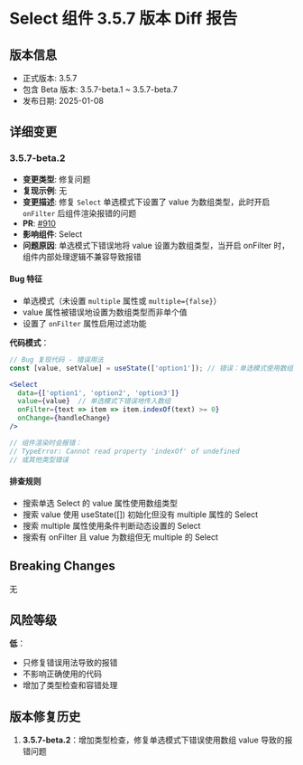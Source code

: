 # Select 组件 3.5.7 版本 Diff 报告

## 版本信息
- 正式版本: 3.5.7
- 包含 Beta 版本: 3.5.7-beta.1 ~ 3.5.7-beta.7
- 发布日期: 2025-01-08

## 详细变更

### 3.5.7-beta.2
- **变更类型**: 修复问题
- **复现示例**: 无
- **变更描述**: 修复 `Select` 单选模式下设置了 value 为数组类型，此时开启 `onFilter` 后组件渲染报错的问题
- **PR**: [#910](https://github.com/sheinsight/shineout-next/pull/910)
- **影响组件**: Select
- **问题原因**: 单选模式下错误地将 value 设置为数组类型，当开启 onFilter 时，组件内部处理逻辑不兼容导致报错

#### Bug 特征
- 单选模式（未设置 `multiple` 属性或 `multiple={false}`）
- value 属性被错误地设置为数组类型而非单个值
- 设置了 `onFilter` 属性启用过滤功能

**代码模式**：
```jsx
// Bug 复现代码 - 错误用法
const [value, setValue] = useState(['option1']); // 错误：单选模式使用数组

<Select
  data={['option1', 'option2', 'option3']}
  value={value}  // 单选模式下错误地传入数组
  onFilter={text => item => item.indexOf(text) >= 0}
  onChange={handleChange}
/>

// 组件渲染时会报错：
// TypeError: Cannot read property 'indexOf' of undefined
// 或其他类型错误
```

#### 排查规则
- 搜索单选 Select 的 value 属性使用数组类型
- 搜索 value 使用 useState([]) 初始化但没有 multiple 属性的 Select
- 搜索 multiple 属性使用条件判断动态设置的 Select
- 搜索有 onFilter 且 value 为数组但无 multiple 的 Select

## Breaking Changes

无

## 风险等级

**低**：
- 只修复错误用法导致的报错
- 不影响正确使用的代码
- 增加了类型检查和容错处理

## 版本修复历史

1. **3.5.7-beta.2**：增加类型检查，修复单选模式下错误使用数组 value 导致的报错问题